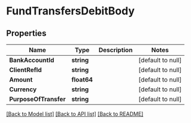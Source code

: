 # FundTransfersDebitBody

## Properties
Name | Type | Description | Notes
------------ | ------------- | ------------- | -------------
**BankAccountId** | **string** |  | [default to null]
**ClientRefId** | **string** |  | [default to null]
**Amount** | **float64** |  | [default to null]
**Currency** | **string** |  | [default to null]
**PurposeOfTransfer** | **string** |  | [default to null]

[[Back to Model list]](../README.md#documentation-for-models) [[Back to API list]](../README.md#documentation-for-api-endpoints) [[Back to README]](../README.md)

